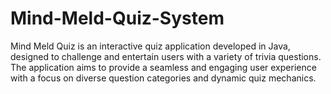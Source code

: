 # Mind-Meld-Quiz-System
Mind Meld Quiz is an interactive quiz application developed in Java, designed to challenge and entertain users with a variety of trivia questions. The application aims to provide a seamless and engaging user experience with a focus on diverse question categories and dynamic quiz mechanics.
